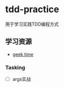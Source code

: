 # tdd-practice

用于学习实践TDD编程方式

## 学习资源

- [geek time](https://time.geekbang.org/column/intro/100109401?tab=catalog)

### Tasking

- [ ] args实战
